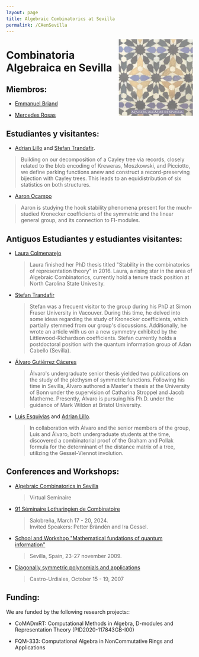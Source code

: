 ```yaml
---
layout: page
title: Algebraic Combinatorics at Sevilla
permalink: /CAenSevilla
---
```




<img src='azulejo.png' width='200' align='right' >

<H1> Combinatoria Algebraica en Sevilla </H1>



<H2> Miembros:</H2>

- [Emmanuel Briand](http://emmanuel.jean.briand.free.fr/)

- [Mercedes Rosas](https://mhrosas.github.io/)


<H2> Estudiantes y visitantes:</H2>

-  [Adrian Lillo](https://www.linkedin.com/in/adri%C3%A1n-lillo-pinto-1b1359180/) and [Stefan Trandafir](https://www.researchgate.net/profile/Stefan-Trandafir).
> Building on our decomposition of a Cayley tree via records,
> closely related to the blob encoding of Kreweras, Moszkowski,
> and Picciotto, we define parking functions anew and construct
>  a record-preserving bijection with Cayley trees. This leads
>  to an equidistribution of six statistics on both structures.

-  [Aaron Ocampo](https://www.linkedin.com/in/aar%C3%B3n-ocampo-amaya-b227ba310/?originalSubdomain=es)
  > Aaron is studying the hook stability phenomena present for the much-studied Kronecker coefficients of
  > the symmetric and the linear general group, and its
  >  connection to FI-modules.


<H2> Antiguos Estudiantes y estudiantes visitantes:</H2>

- [Laura Colmenarejo](https://sites.google.com/view/l-colmenarejo/home)
  > Laura finished her PhD thesis titled "Stability in the combinatorics of representation theory" in 2016. 
  > Laura, a rising star in the area of Algebraic Combinatorics,  currently hold a tenure track position at North Carolina State Univesity.

  
  
- [Stefan Trandafir](https://www.researchgate.net/profile/Stefan-Trandafir)
  > Stefan was a frecuent visitor to the group during
  >  his PhD at Simon Fraser University in Vacouver. During
  > this time, he delved into some ideas regarding the
  > study of Kronecker coefficients, which partially stemmed
  > from our group's discussions.
  > Additionally, he wrote an article with us on a new
  > symmetry exhibited by the Littlewood-Richardson
  > coefficients. Stefan currently holds a
  > postdoctoral position with the quantum information group of
  >  Adan Cabello (Sevilla).
  
- [Álvaro Gutiérrez Cáceres](https://sites.google.com/view/gutierrez-caceres/)

  > Álvaro's undergraduate senior thesis yielded two
  > publications on the study of the plethysm of
  > symmetric functions. Following his time in
  >  Sevilla, Álvaro authored a Master's thesis at the
  > University of Bonn under the supervision of Catharina
  > Stroppel and Jacob Matherne. Presently, Álvaro is pursuing
  >  his Ph.D. under the guidance of Mark Wildon at
  > Bristol University.

- [Luis Esquivias](https://www.linkedin.com/in/luis-esquivias-quintero-60214a264/) and [Adrian Lillo](https://www.linkedin.com/in/adri%C3%A1n-lillo-pinto-1b1359180/).
  > In collaboration with Álvaro and the senior members of the group,
  > Luis and Álvaro, both undergraduate students at the time,
  > discovered a combinatorial proof of the Graham and Pollak formula
  > for the determinant of the distance matrix of a tree, utilizing
  >  the Gessel-Viennot involution.


<H2> Conferences and Workshops:</H2>

- [Algebraic Combinatorics in Sevilla](https://personal.us.es/mrosas/combinatoria_algebraica_en_Sevilla/)
   > Virtual Seminaire

- [91 Séminaire Lotharingien de Combinatoire](https://gestioneventos.us.es/slc91-seminaire-lotharingien-de-combinatoire-91)
   > Salobreña, March 17 - 20, 2024.\
   > Invited Speakers: Petter Brändén and Ira Gessel.
  
- [School and Workshop "Mathematical fundations of quantum information"](https://congreso.us.es/enredo2009/Welcome.html)
   >Sevilla, Spain, 23-27 november 2009. 

- [Diagonally symmetric polynomials and applications](https://congreso.us.es/dsym/)
   >Castro-Urdiales, October 15 - 19, 2007


 <H2> Funding:</H2>


We are funded by the following research projects::


 - CoMADmRT: Computational Methods in Algebra, D-modules and Representation Theory (PID2020-117843GB-I00)
 
 - FQM-333: Computational Algebra in NonCommutative Rings and Applications
